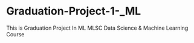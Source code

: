 # Graduation-Project-1-_ML
This is Graduation Project In ML MLSC Data Science &amp; Machine Learning Course‬‏
